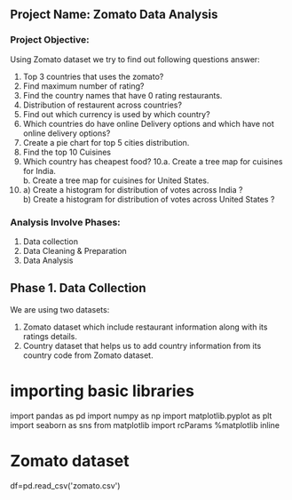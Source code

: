 ## Project Name: Zomato Data Analysis

### Project Objective:
Using Zomato dataset we try to find out following questions answer:
   1. Top 3 countries that uses the zomato?
   2. Find maximum number of rating?
   3. Find the country names that have 0 rating restaurants.
   4. Distribution of restaurent across countries?
   5. Find out which currency is used by which country?
   6. Which countries do have online Delivery options and which have not online delivery options?
   7. Create a pie chart for  top 5 cities distribution.
   8. Find the top 10 Cuisines
   9. Which country has cheapest food?
   10.a. Create a tree map for cuisines for India. <br> b. Create a tree map for cuisines for United States.
   11. a) Create a histogram for distribution of votes across India ?<br> b) Create a histogram for distribution of votes across United States ?
### Analysis Involve Phases:
1. Data collection
2. Data Cleaning & Preparation
3. Data Analysis

## Phase 1. Data Collection
We are using two datasets:
1. Zomato dataset which include restaurant information along with its ratings details.
2. Country dataset that helps us to add country information from its country code from Zomato dataset.

# importing basic libraries
import pandas as pd
import numpy as np
import matplotlib.pyplot as plt
import seaborn as sns
from matplotlib import rcParams
%matplotlib inline

# Zomato dataset
df=pd.read_csv('zomato.csv')
